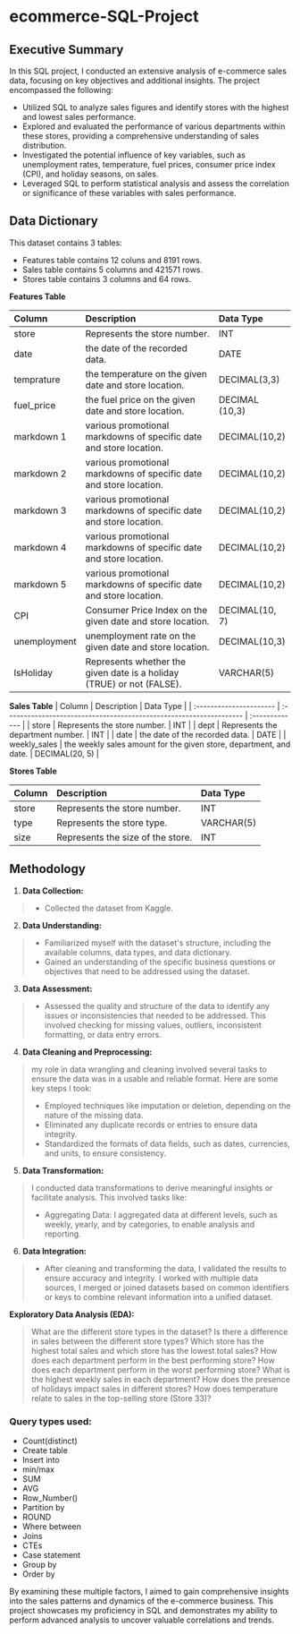 # ecommerce-SQL-Project

## Executive Summary
In this SQL project, I conducted an extensive analysis of e-commerce sales data, focusing on key objectives and additional insights. The project encompassed the following:

- Utilized SQL to analyze sales figures and identify stores with the highest and lowest sales performance.
- Explored and evaluated the performance of various departments within these stores, providing a comprehensive understanding of sales distribution.
- Investigated the potential influence of key variables, such as unemployment rates, temperature, fuel prices, consumer price index (CPI), and holiday seasons, on sales.
- Leveraged SQL to perform statistical analysis and assess the correlation or significance of these variables with sales performance.

   
## Data Dictionary

This dataset contains 3 tables:
- Features table contains 12 coluns and 8191 rows.
- Sales table contains 5 columns and 421571 rows.
- Stores table contains 3 columns and 64 rows.

**Features Table** 

| Column                  | Description                                                             | Data Type      |
| :---------------------- | :---------------------------------------------------------------------- | :------------- |
| store                   | Represents the store number.                                            | INT            |
| date                    | the date of the recorded data.                                          | DATE           |
| temprature              | the temperature on the given date and store location.                   | DECIMAL(3,3)   |
| fuel_price              | the fuel price on the given date and store location.                    | DECIMAL (10,3) |
| markdown 1              | various promotional markdowns of specific date and store location.      | DECIMAL(10,2)  |
| markdown 2              | various promotional markdowns of specific date and store location.      | DECIMAL(10,2)  |
| markdown 3              | various promotional markdowns of specific date and store location.      | DECIMAL(10,2)  |
| markdown 4              | various promotional markdowns of specific date and store location.      | DECIMAL(10,2)  |
| markdown 5              | various promotional markdowns of specific date and store location.      | DECIMAL(10,2)  |
| CPI                     | Consumer Price Index on the given date and store location.              | DECIMAL(10, 7) |
| unemployment            | unemployment rate on the given date and store location.                 | DECIMAL(10,3)  |
| IsHoliday               | Represents whether the given date is a holiday (TRUE) or not (FALSE).   | VARCHAR(5)     |



**Sales Table**
| Column                  | Description                                                         | Data Type      |
| :---------------------- | :------------------------------------------------------------------ | :------------- |
| store                   | Represents the store number.                                        | INT            |
| dept                    | Represents the department number.                                   | INT            |
| date                    | the date of the recorded data.                                      | DATE           |
| weekly_sales            | the weekly sales amount for the given store, department, and date.  | DECIMAL(20, 5) |


**Stores Table**

| Column                  | Description                             | Data Type      |
| :---------------------- | :-------------------------------------- | :------------- |
| store                   | Represents the store number.            | INT            |
| type                    | Represents the store type.              | VARCHAR(5)     |
| size                    | Represents the size of the store.       | INT            |


## Methodology 

1. **Data Collection:**
 > - Collected the dataset from Kaggle.

2. **Data Understanding:**

 > - Familiarized myself with the dataset's structure, including the available columns, data types, and data dictionary.
 > - Gained an understanding of the specific business questions or objectives that need to be addressed using the dataset.

3. **Data Assessment:** 
 > - Assessed the quality and structure of the data to identify any issues or inconsistencies that needed to be addressed. This involved checking for missing            values, outliers, inconsistent formatting, or data entry errors.

4. **Data Cleaning and Preprocessing:**
 >   my role in data wrangling and cleaning involved several tasks to ensure the data was in a usable and reliable format. Here are some key steps I took:
 > - Employed techniques like imputation or deletion, depending on the nature of the missing data.
 > - Eliminated any duplicate records or entries to ensure data integrity.
 > - Standardized the formats of data fields, such as dates, currencies, and units, to ensure consistency.
     
5. **Data Transformation:**
 > I conducted data transformations to derive meaningful insights or facilitate analysis. This involved tasks like:
 > - Aggregating Data: I aggregated data at different levels, such as weekly, yearly, and by categories, to enable analysis and reporting.

6. **Data Integration:** 
 > - After cleaning and transforming the data, I validated the results to ensure accuracy and integrity. I worked with multiple data sources, I merged or joined      datasets based on common identifiers or keys to combine relevant information into a unified dataset.

**Exploratory Data Analysis (EDA):**
 > What are the different store types in the dataset?
Is there a difference in sales between the different store types?
Which store has the highest total sales and which store has the lowest total sales?
How does each department perform in the best performing store?
How does each department perform in the worst performing store?
What is the highest weekly sales in each department?
How does the presence of holidays impact sales in different stores?
How does temperature relate to sales in the top-selling store (Store 33)?



 ### Query types used:
- Count(distinct)
- Create table
- Insert into
- min/max
- SUM
- AVG
- Row_Number()
- Partition by
- ROUND
- Where between
- Joins
- CTEs
- Case statement
- Group by
- Order by



By examining these multiple factors, I aimed to gain comprehensive insights into the sales patterns and dynamics of the e-commerce business. This project showcases my proficiency in SQL and demonstrates my ability to perform advanced analysis to uncover valuable correlations and trends.
